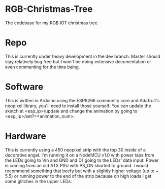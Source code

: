 # RGB-Christmas-Tree
The codebase for my RGB IOT christmas tree.

# Repo
This is currently under heavy development in the dev branch. Master should stay relatively bug free but I won't be doing extensive documentation or even commenting for the time being.

# Software
This is written in Arduino using the ESP8266 community core and Adafruit's neopixel library, you'll need to install those yourself. You can update the sketch at \<esp_ip\>/update and change the animation by going to \<esp_ip\>/set?=\<animation_num\>.

# Hardware
This is currently using a 450 neopixel strip with the top 30 inside of a decorative angel. I'm running it on a NodeMCU v1.0 with power taps from the LEDs going to Vin and GND and D1 going to the LEDs' data input. Power is coming from an old ATX PSU with PS_ON shorted to ground. I would recommend something that beefy but with a slightly higher voltage (up to ~ 5.5) or running power to the end of the strip because on high loads I get some glitches in the upper LEDs.
